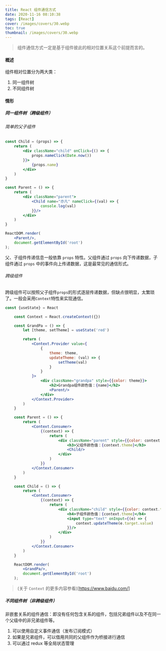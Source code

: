 ```yaml
---
title: React 组件通信方式
date: 2020-11-16 08:10:38
tags: [React]
cover: /images/covers/30.webp
toc: true
thumbnail: /images/covers/30.webp
---
```


> 组件通信方式一定是基于组件彼此的相对位置关系这个前提而言的。

#### 概述

组件相对位置分为两大类：
1. 同一组件树
2. 不同组件树

#### 情形

##### 同一组件树（跨级组件）

###### 简单的父子组件

```jsx
const Child = (props) => {
    return (
        <div className="child" onClick={() => {
            props.nameClick(Date.now())
        }}>
            {props.name}
        </div>
    )
}

const Parent = () => {
    return (
        <div className="parent">
            <Child name="亦凡" nameClick={(val) => {
                console.log(val)
            }}/>
        </div>
    )
}

ReactDOM.render(
    <Parent/>,
    document.getElementById('root')
);
```

父、子组件传递信息一般依靠 `props` 特性。父组件通过 `props` 向下传递数据，子组件通过 `props` 中的事件向上传递数据，这是最常见的通信形式。


###### 跨级组件

跨级组件可以按照父子组件`props`的形式逐层传递数据，但缺点很明显，太繁琐了。一般会采用`Context`特性来实现通信。

```jsx
const {useState} = React

    const Context = React.createContext({})

    const GrandPa = () => {
        let [theme, setTheme] = useState('red')

        return (
            <Context.Provider value={
                {
                    theme: theme,
                    updateTheme: (val) => {
                        setTheme(val)
                    }
                }
            }>
                <div className="grandpa" style={{color: theme}}>
                    <h2>Grandpa组件颜色值：{name}</h2>
                    <Parent/>
                </div>
            </Context.Provider>
        )
    }

    const Parent = () => {
        return (
            <Context.Consumer>
                {(context) => {
                    return (
                        <div className="parent" style={{color: context.theme}}>
                            <h3>父组件颜色值：{context.theme}</h3>
                            <Child/>
                        </div>
                    )
                }}
            </Context.Consumer>
        )
    }

    const Child = () => {
        return (
            <Context.Consumer>
                {(context) => {
                    return (
                        <div className="child" style={{color: context.theme}}>
                            <h4>子组件颜色值：{context.theme}</h4>
                            <input type="text" onInput={(e) => {
                                context.updateTheme(e.target.value)
                            }}/>
                        </div>
                    )
                }}
            </Context.Consumer>
        )
    }

    ReactDOM.render(
        <GrandPa/>,
        document.getElementById('root')
    );
```

> (关于 `Context` 的更多内容参看)[https://www.baidu.com/]

##### 不同组件树（非跨级组件）

非嵌套关系的组件通信：即没有任何包含关系的组件，包括兄弟组件以及不在同一个父级中的非兄弟组件等。
1. 可以使用自定义事件通信（发布订阅模式）
2. 如果是兄弟组件，可以借用共同的父组件作为桥接进行通信
3. 可以通过 redux 等全局状态管理

